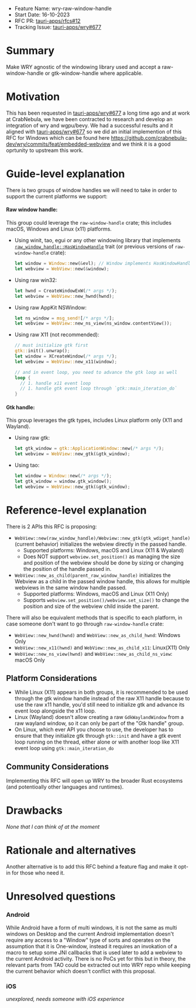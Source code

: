- Feature Name: wry-raw-window-handle
- Start Date: 16-10-2023
- RFC PR: [tauri-apps/rfcs#12](https://github.com/tauri-apps/rfcs/pull/12)
- Tracking Issue: [tauri-apps/wry#677](https://github.com/tauri-apps/wry/issues/677)

# Summary

Make WRY agnostic of the windowing library used and accept a raw-window-handle or gtk-window-handle where applicable.

# Motivation

This has been requested in [tauri-apps/wry#677](https://github.com/tauri-apps/wry/issues/677) a long time ago and at work at CrabNebula,
we have been contracted to research and develop an integration of wry and wgpu/bevy. We had a successful results and it aligned with [tauri-apps/wry#677](https://github.com/tauri-apps/wry/issues/677)
so we did an initial implemention of this RFC for Windows which can be found here https://github.com/crabnebula-dev/wry/commits/feat/embedded-webview and we think
it is a good oprtunity to upstream this work.

# Guide-level explanation
There is two groups of window handles we will need to take in order to support the current platforms we support:

#### Raw window handle:
This group could leverage the `raw-window-handle` crate; this includes macOS, Windows and Linux (x11) platforms.
  - Using winit, tao, egui or any other windowing library that
    implements [`raw_window_handle::HasWindowHandle`](https://docs.rs/raw-window-handle/latest/raw_window_handle/trait.HasWindowHandle.html) trait
    (or previous versions of `raw-window-handle` crate):
    ```rs
    let window = Window::new(&evl); // Window implements HasWindowHandle
    let webview = WebView::new(&window);  
    ```
    
  - Using raw win32:
    ```rs
    let hwnd = CreateWindowExW(/* args */);
    let webview = WebView::new_hwnd(hwnd);  
    ```
    
  - Using raw AppKit NSWindow:
    ```rs
    let ns_window = msg_send![/* args */];
    let webview = WebView::new_ns_view(ns_window.contentView());  
    ```
    
  - Using raw X11 (not recommended):
    ```rs
    // must initialize gtk first
    gtk::init().unwrap(); 
    let window = XCreateWindow(/* args */);
    let webview = WebView::new_x11(window);

    // and in event loop, you need to advance the gtk loop as well
    loop {
      // 1. handle x11 event loop
      // 1. handle gtk event loop through `gtk::main_iteration_do`
    }  
    ```

#### Gtk handle:
This group leverages the gtk types, includes Linux platform only (X11 and Wayland). 
  - Using raw gtk:
    ```rs
    let gtk_window = gtk::ApplicationWindow::new(/* args */);
    let webview = WebView::new_gtk(&gtk_window);  
    ```
    
  - Using tao:
    ```rs
    let window = Window::new(/* args */);
    let gtk_window = window.gtk_window();
    let webview = WebView::new_gtk(&gtk_window);  
    ```


# Reference-level explanation

There is 2 APIs this RFC is proposing:
- `WebView::new(raw_window_handle)/Webview::new_gtk(gtk_wdiget_handle)` (current behavior)
  initializes the webview directly in the passed handle.
  - Supported platforms: Windows, macOS and Linux (X11 & Wyaland)
  - Does NOT support `webview.set_position()` as managing the size and position of the webview should be done by sizing or changing the position of
    the handle passed in.
- `WebView::new_as_child(parent_raw_window_handle)` initializes the Webview as a child in the passed window handle, this allows for multiple webviews in
  the same window handle passed. 
  - Supported platforms: Windows, macOS and Linux (X11 Only)
  - Supports `webview.set_position()/webview.set_size()` to change the position and size of the webview child inside the parent.

There will also be equivalent methods that is specific to each platform, in case someone don't want to
go through `raw-window-handle` crate:
- `WebView::new_hwnd(hwnd)` and `WebView::new_as_child_hwnd`: Windows Only
- `WebView::new_x11(hwnd)` and `WebView::new_as_child_x11`: Linux(X11) Only
- `WebView::new_ns_view(hwnd)` and `WebView::new_as_child_ns_view`: macOS Only

## Platform Considerations

- While Linux (X11) appears in both groups, it is recommended to be used through the gtk window handle instead of the raw X11 handle because
  to use the raw x11 handle, you'd still need to initialize gtk and advance its event loop alongside the x11 loop.
- Linux (Wayland) doesn't allow creating a raw `GdkWaylandWindow` from a raw wayland window, so it can only be part of the "Gtk handle" group.
- On Linux, which ever API you choose to use, the developer has to ensure that they initialize gtk through `gtk::init` and
  have a gtk event loop running on the thread, either alone or with another loop like X11 event loop using `gtk::main_iteration_do` 

## Community Considerations

Implementing this RFC will open up WRY to the broader Rust ecosystems (and potentioally other languages and runtimes).

# Drawbacks

_None that I can think of at the moment_

# Rationale and alternatives

Another alternative is to add this RFC behind a feature flag and make it opt-in for those who need it.

# Unresolved questions

### Android
While Android have a form of multi windows, it is not the same as multi windows on Desktop and the current Android implementation
doesn't require any access to a "Window" type of sorts and operates on the assumption that it is One-window, instead it requires an 
invokation of a macro to setup some JNI callbacks that is used later to add a webview to the current Android activity. There is no PoCs yet
for this but in theory, the relevant parts from TAO could be extracted out into WRY repo while keeping the current behavior which doesn't conflict with
this proposal.

### iOS 
_unexplored, needs someone with iOS experience_
